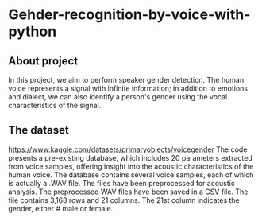 # Gehder-recognition-by-voice-with-python

## About project
In this project, we aim to perform speaker gender detection. The human voice represents a signal with infinite information; in addition to emotions and dialect, we can also identify a person's gender using the vocal characteristics of the signal.

## The dataset
https://www.kaggle.com/datasets/primaryobjects/voicegender
The code presents a pre-existing database, which includes 20 parameters extracted from voice samples, offering insight into the acoustic characteristics of the human voice. The database contains several voice samples, each of which is actually a .WAV file. The files have been preprocessed for acoustic analysis. The preprocessed WAV files have been saved in a CSV file. The file contains 3,168 rows and 21 columns. The 21st column indicates the gender, either # male or female.
